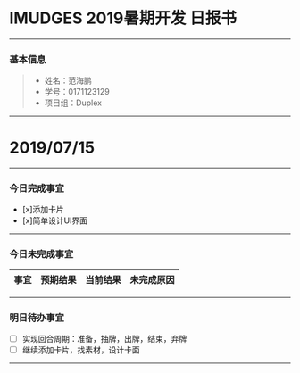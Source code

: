 # IMUDGES 2019暑期开发 日报书
-------


### 基本信息
> * 姓名：范海鹏
> * 学号：0171123129
> * 项目组：Duplex

-------


# 2019/07/15

-------

### 今日完成事宜
- [x]添加卡片
- [x]简单设计UI界面

-----
### 今日未完成事宜


| 事宜     |预期结果| 当前结果  | 未完成原因   | 
| --------   | -----:  | -----:  | :----:  |



------
### 明日待办事宜
- [ ] 实现回合周期：准备，抽牌，出牌，结束，弃牌
- [ ] 继续添加卡片，找素材，设计卡面
-------
